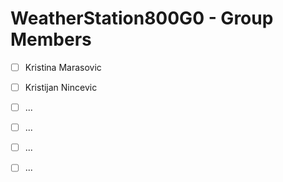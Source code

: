 # WeatherStation800G0 - Group Members

- [ ] Kristina Marasovic 
- [ ] Kristijan Nincevic
- [ ] ...
- [ ] ...
- [ ] ...
- [ ] ...

